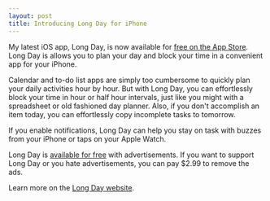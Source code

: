 ```yaml
---
layout: post
title: Introducing Long Day for iPhone
---
```


My latest iOS app, Long Day, is now available for [free on the App Store](https://itunes.apple.com/us/app/long-day-day-planner/id1062689795?ls=1&mt=8&at=11l5Li). Long Day is allows you to plan your day and block your time in a convenient app for your iPhone.

Calendar and to-do list apps are simply too cumbersome to quickly plan your daily activities hour by hour. But with Long Day, you can effortlessly block your time in hour or half hour intervals, just like you might with a spreadsheet or old fashioned day planner. Also, if you don't accomplish an item today, you can effortlessly copy incomplete tasks to tomorrow.

If you enable notifications, Long Day can help you stay on task with buzzes from your iPhone or taps on your Apple Watch.

Long Day is [available for free](https://itunes.apple.com/us/app/long-day-day-planner/id1062689795?ls=1&mt=8&at=11l5Li) with advertisements. If you want to support Long Day or you hate advertisements, you can pay $2.99 to remove the ads.

Learn more on the [Long Day website](http://longdayapp.com).
